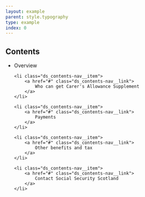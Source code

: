 ```yaml
---
layout: example
parent: style.typography
type: example
index: 0
---
```


<h2 class="ds_h3">Contents</h2>

<ul class="ds_contents-nav__list">
    <li class="ds_contents-nav__item">
        <span class="ds_contents-nav__link  ds_current">
            Overview
        </span>
    </li>

    <li class="ds_contents-nav__item">
        <a href="#" class="ds_contents-nav__link">
            Who can get Carer's Allowance Supplement
        </a>
    </li>

    <li class="ds_contents-nav__item">
        <a href="#" class="ds_contents-nav__link">
            Payments
        </a>
    </li>
    
    <li class="ds_contents-nav__item">
        <a href="#" class="ds_contents-nav__link">
            Other benefits and tax
        </a>
    </li>
    
    <li class="ds_contents-nav__item">
        <a href="#" class="ds_contents-nav__link">
            Contact Social Security Scotland
        </a>
    </li>
</ul>
